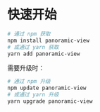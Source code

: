 # 快速开始

```bash
# 通过 npm 获取
npm install panoramic-view
# 或通过 yarn 获取
yarn add panoramic-view
```
需要升级时：
```bash 
# 通过 npm 升级
npm update panoramic-view
# 或通过 yarn 升级
yarn upgrade panoramic-view
```